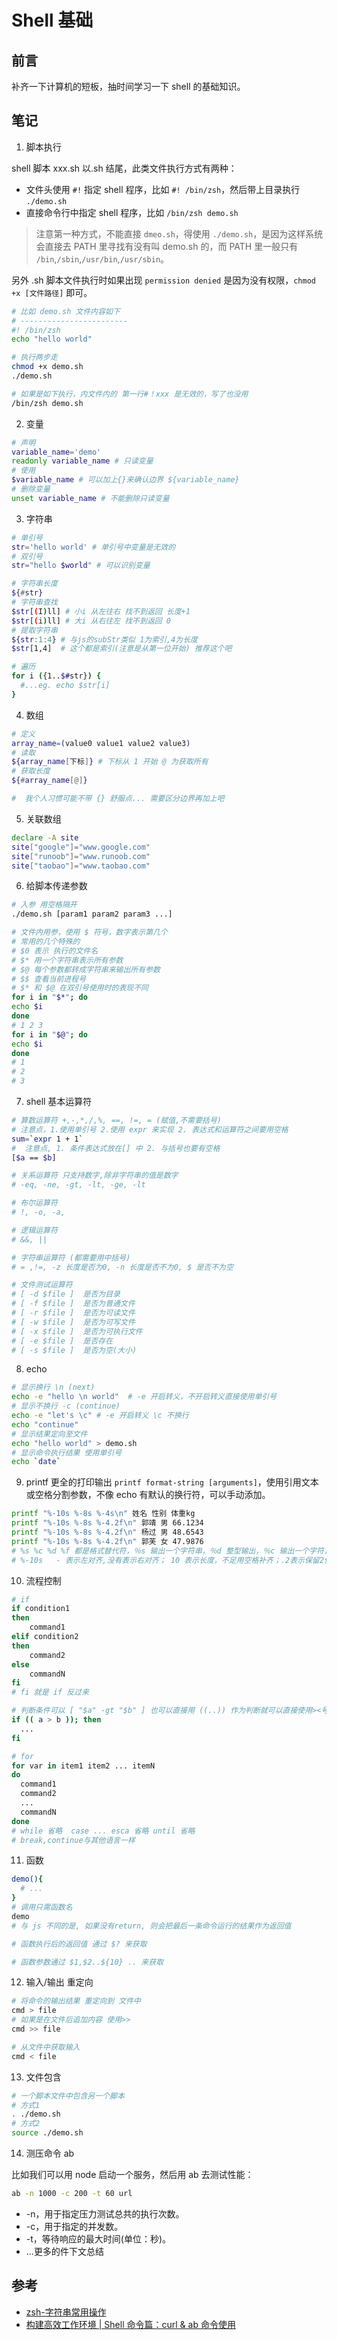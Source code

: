 # Shell 基础


## 前言

补齐一下计算机的短板，抽时间学习一下 shell 的基础知识。

## 笔记

1. 脚本执行

shell 脚本 xxx.sh 以.sh 结尾，此类文件执行方式有两种：

- 文件头使用 `#!` 指定 shell 程序，比如 `#! /bin/zsh`，然后带上目录执行 `./demo.sh`
- 直接命令行中指定 shell 程序，比如 `/bin/zsh demo.sh`

> 注意第一种方式，不能直接 `dmeo.sh`，得使用 `./demo.sh`，是因为这样系统会直接去 PATH 里寻找有没有叫 demo.sh 的，而 PATH 里一般只有 `/bin`,`/sbin`,`/usr/bin`,`/usr/sbin`。

另外 .sh 脚本文件执行时如果出现 `permission denied` 是因为没有权限，`chmod +x [文件路径]` 即可。

```sh
# 比如 demo.sh 文件内容如下
# ------------------------
#! /bin/zsh
echo "hello world"

# 执行两步走
chmod +x demo.sh
./demo.sh

# 如果是如下执行，内文件内的 第一行#！xxx 是无效的，写了也没用
/bin/zsh demo.sh
```

2. 变量

```sh
# 声明
variable_name='demo'
readonly variable_name # 只读变量
# 使用
$variable_name # 可以加上{}来确认边界 ${variable_name}
# 删除变量
unset variable_name # 不能删除只读变量
```

3. 字符串

```sh
# 单引号
str='hello world' # 单引号中变量是无效的
# 双引号
str="hello $world" # 可以识别变量

# 字符串长度
${#str}
# 字符串查找
$str[(I)ll] # 小i 从左往右 找不到返回 长度+1
$str[(i)ll] # 大i 从右往左 找不到返回 0
# 提取字符串
${str:1:4} # 与js的subStr类似 1为索引,4为长度
$str[1,4]  # 这个都是索引(注意是从第一位开始) 推荐这个吧

# 遍历
for i ({1..$#str}) {
  #...eg. echo $str[i]
}
```

4. 数组

```sh
# 定义
array_name=(value0 value1 value2 value3)
# 读取
${array_name[下标]} # 下标从 1 开始 @ 为获取所有
# 获取长度
${#array_name[@]}

#  我个人习惯可能不带 {} 舒服点... 需要区分边界再加上吧
```

5. 关联数组

```sh
declare -A site
site["google"]="www.google.com"
site["runoob"]="www.runoob.com"
site["taobao"]="www.taobao.com"
```

6. 给脚本传递参数

```sh
# 入参 用空格隔开
./demo.sh [param1 param2 param3 ...]

# 文件内用参，使用 $ 符号，数字表示第几个
# 常用的几个特殊的
# $0 表示 执行的文件名
# $* 用一个字符串表示所有参数
# $@ 每个参数都转成字符串来输出所有参数
# $$ 查看当前进程号
# $* 和 $@ 在双引号使用时的表现不同
for i in "$*"; do
echo $i
done
# 1 2 3
for i in "$@"; do
echo $i
done
# 1
# 2
# 3
```

7. shell 基本运算符

```sh
# 算数运算符 +,-,*,/,%, ==, !=, = (赋值,不需要括号)
# 注意点，1.使用单引号 2.使用 expr 来实现 2. 表达式和运算符之间要用空格
sum=`expr 1 + 1`
#  注意点, 1. 条件表达式放在[] 中 2. 与括号也要有空格
[$a == $b]

# 关系运算符 只支持数字,除非字符串的值是数字
# -eq, -ne, -gt, -lt, -ge, -lt

# 布尔运算符
# !, -o, -a,

# 逻辑运算符
# &&, ||

# 字符串运算符 (都需要用中括号)
# = ,!=, -z 长度是否为0, -n 长度是否不为0, $ 是否不为空

# 文件测试运算符
# [ -d $file ]  是否为目录
# [ -f $file ]  是否为普通文件
# [ -r $file ]  是否为可读文件
# [ -w $file ]  是否为可写文件
# [ -x $file ]  是否为可执行文件
# [ -e $file ]  是否存在
# [ -s $file ]  是否为空(大小)
```

8. echo

```sh
# 显示换行 \n (next)
echo -e "hello \n world"  # -e 开启转义，不开启转义直接使用单引号
# 显示不换行 -c (continue)
echo -e "let's \c" # -e 开启转义 \c 不换行
echo "continue"
# 显示结果定向至文件
echo "hello world" > demo.sh
# 显示命令执行结果 使用单引号
echo `date`
```

9. printf 更全的打印输出
   `printf format-string [arguments]`，使用引用文本或空格分割参数，不像 echo 有默认的换行符，可以手动添加。

```sh
printf "%-10s %-8s %-4s\n" 姓名 性别 体重kg
printf "%-10s %-8s %-4.2f\n" 郭靖 男 66.1234
printf "%-10s %-8s %-4.2f\n" 杨过 男 48.6543
printf "%-10s %-8s %-4.2f\n" 郭芙 女 47.9876
# %s %c %d %f 都是格式替代符，％s 输出一个字符串，％d 整型输出，％c 输出一个字符，％f 输出实数，以小数形式输出。
# %-10s   - 表示左对齐,没有表示右对齐； 10 表示长度，不足用空格补齐；.2表示保留2位小数
```

10. 流程控制

```sh
# if
if condition1
then
    command1
elif condition2
then
    command2
else
    commandN
fi
# fi 就是 if 反过来

# 判断条件可以 [ "$a" -gt "$b" ] 也可以直接用 ((..)) 作为判断就可以直接使用><号了
if (( a > b )); then
  ...
fi

# for
for var in item1 item2 ... itemN
do
  command1
  command2
  ...
  commandN
done
# while 省略  case ... esca 省略 until 省略
# break,continue与其他语言一样
```

11. 函数

```sh
demo(){
  # ...
}
# 调用只需函数名
demo
# 与 js 不同的是, 如果没有return, 则会把最后一条命令运行的结果作为返回值

# 函数执行后的返回值 通过 $? 来获取

# 函数参数通过 $1,$2..${10} .. 来获取
```

12. 输入/输出 重定向

```sh
# 将命令的输出结果 重定向到 文件中
cmd > file
# 如果是在文件后追加内容 使用>>
cmd >> file

# 从文件中获取输入
cmd < file
```

13. 文件包含

```sh
# 一个脚本文件中包含另一个脚本
# 方式1
. ./demo.sh
# 方式2
source ./demo.sh
```

14. 测压命令 ab

比如我们可以用 node 启动一个服务，然后用 ab 去测试性能：

```sh
ab -n 1000 -c 200 -t 60 url
```

- -n，用于指定压力测试总共的执行次数。
- -c，用于指定的并发数。
- -t，等待响应的最大时间(单位：秒)。
- ...更多的件下文总结

## 参考

- [zsh-字符串常用操作](https://kennethfan.github.io/2017/09/20/zsh-%E5%AD%97%E7%AC%A6%E4%B8%B2%E5%B8%B8%E7%94%A8%E6%93%8D%E4%BD%9C/)
- [构建高效工作环境 | Shell 命令篇：curl & ab 命令使用](https://blog.csdn.net/mickjoust/article/details/101049899)

